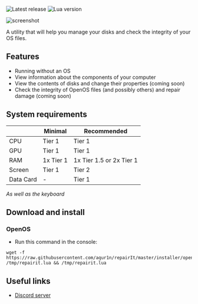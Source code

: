 ![Latest release](https://img.shields.io/github/v/release/aqur1n/repairIt?include_prereleases&label=Latest%20Release&logo=github&sort=semver&style=for-the-badge&logoColor=white)
![Lua version](https://img.shields.io/badge/LUA-5.2-green?style=for-the-badge&logo=lua&logoColor=white)

![screenshot](https://user-images.githubusercontent.com/60589309/222772632-02953d8c-452d-4de8-88ca-0afa8e94a0fa.png)

A utility that will help you manage your disks and check the integrity of your OS files.

## Features
* Running without an OS
* View information about the components of your computer
* View the contents of disks and change their properties (coming soon)
* Check the integrity of OpenOS files (and possibly others) and repair damage (coming soon)

## System requirements
|           | Minimal   | Recommended              |
|-----------|-----------|--------------------------|
| CPU       | Tier 1    | Tier 1                   |
| GPU       | Tier 1    | Tier 1                   |
| RAM       | 1x Tier 1 | 1x Tier 1.5 or 2x Tier 1 |
| Screen    | Tier 1    | Tier 2                   |
| Data Card | -         | Tier 1                   |

*As well as the keyboard*

## Download and install
### OpenOS
* Run this command in the console:
```
wget -f https://raw.githubusercontent.com/aqur1n/repairIt/master/installer/openos.lua /tmp/repairit.lua && /tmp/repairit.lua
```

## Useful links
* [Discord server](https://discord.gg/v4hC2z4ZHh)
